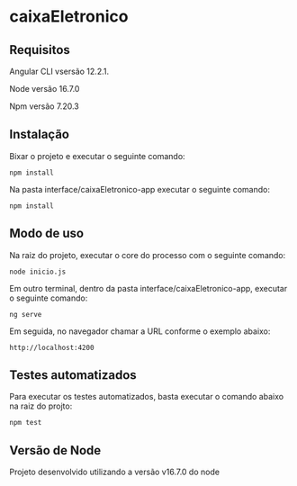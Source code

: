 # caixaEletronico

## Requisitos
 Angular CLI vsersão 12.2.1.
 
 Node versão 16.7.0
 
 Npm versão 7.20.3

## Instalação

Bixar o projeto e executar o seguinte comando:
```
npm install
```
Na pasta interface/caixaEletronico-app executar o seguinte comando:
```
npm install
```

## Modo de uso

Na raiz do projeto, executar o core do processo com o seguinte comando:

```
node inicio.js
```
Em outro terminal, dentro da pasta interface/caixaEletronico-app, executar o seguinte comando:
```
ng serve
```

Em seguida, no navegador chamar a URL conforme o exemplo abaixo:

```
http://localhost:4200
```


## Testes automatizados

Para executar os testes automatizados, basta executar o comando abaixo na raiz do projto:

```
npm test
```

## Versão de Node

Projeto desenvolvido utilizando a versão v16.7.0 do node
